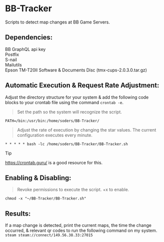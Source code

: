 # BB-Tracker
Scripts to detect map changes at BB Game Servers.

## Dependencies:
BB GraphQL api key\
Postfix\
S-nail\
Mailutils\
Epson TM-T20II Software & Documents Disc (tmx-cups-2.0.3.0.tar.gz)

## Automatic Execution & Request Rate Adjustment:
Adjust the directory structure for your system & add the following code blocks to your crontab file using the command ```crontab -e```.

> Set the path so the system will recognize the script.
> 
```PATH=/bin:/usr/bin:/home/soders/BB-Tracker/```

> Adjust the rate of execution by changing the star values. The current configuration executes every minute.

```* * * * * bash -lc /home/soders/BB-Tracker/BB-Tracker.sh```

> [!TIP]
> https://crontab.guru/ is a good resource for this.

## Enabling & Disabling:
> Revoke permissions to execute the script. +x to enable.

```chmod -x "~/BB-Tracker/BB-Tracker.sh"```

## Results:
If a map change is detected, print the current maps, the time the change occurred, & relevant qr codes to run the following command on my system. ```steam steam://connect/149.56.38.33:27015```
